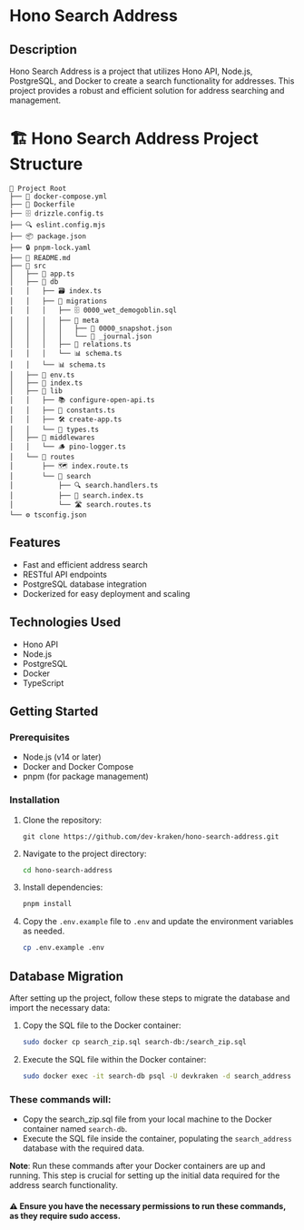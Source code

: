 # Hono Search Address

## Description
Hono Search Address is a project that utilizes Hono API, Node.js, PostgreSQL, and Docker to create a search functionality for addresses. This project provides a robust and efficient solution for address searching and management.

# 🏗️ Hono Search Address Project Structure

```text
📁 Project Root
├── 🐳 docker-compose.yml
├── 🐳 Dockerfile
├── 🗄️ drizzle.config.ts
├── 🔍 eslint.config.mjs
├── 📦 package.json
├── 🔒 pnpm-lock.yaml
├── 📘 README.md
├── 📁 src
│   ├── 🚀 app.ts
│   ├── 📁 db
│   │   ├── 🗃️ index.ts
│   │   ├── 📁 migrations
│   │   │   ├── 🗄️ 0000_wet_demogoblin.sql
│   │   │   ├── 📁 meta
│   │   │   │   ├── 📸 0000_snapshot.json
│   │   │   │   └── 📓 _journal.json
│   │   │   ├── 🔗 relations.ts
│   │   │   └── 📊 schema.ts
│   │   └── 📊 schema.ts
│   ├── 🔐 env.ts
│   ├── 🎯 index.ts
│   ├── 📁 lib
│   │   ├── 📚 configure-open-api.ts
│   │   ├── 🔢 constants.ts
│   │   ├── 🛠️ create-app.ts
│   │   └── 📝 types.ts
│   ├── 📁 middlewares
│   │   └── 🪵 pino-logger.ts
│   └── 📁 routes
│       ├── 🗺️ index.route.ts
│       └── 📁 search
│           ├── 🔍 search.handlers.ts
│           ├── 📇 search.index.ts
│           └── 🛣️ search.routes.ts
└── ⚙️ tsconfig.json

```

## Features
- Fast and efficient address search
- RESTful API endpoints
- PostgreSQL database integration
- Dockerized for easy deployment and scaling

## Technologies Used
- Hono API
- Node.js
- PostgreSQL
- Docker
- TypeScript

## Getting Started

### Prerequisites
- Node.js (v14 or later)
- Docker and Docker Compose
- pnpm (for package management)

### Installation
1. Clone the repository:

    ```text
    git clone https://github.com/dev-kraken/hono-search-address.git
    ```

2. Navigate to the project directory:

    ```bash
    cd hono-search-address
    ```
3. Install dependencies:

    ```bash
    pnpm install
    ```
   
4. Copy the `.env.example` file to `.env` and update the environment variables as needed.
    ```bash
    cp .env.example .env
    ```

## Database Migration

After setting up the project, follow these steps to migrate the database and import the necessary data:

1. Copy the SQL file to the Docker container:
   ```bash
   sudo docker cp search_zip.sql search-db:/search_zip.sql

2. Execute the SQL file within the Docker container:
   ```bash
   sudo docker exec -it search-db psql -U devkraken -d search_address -f /search_zip.sql
   ```
   
### These commands will:
- Copy the search_zip.sql file from your local machine to the Docker container named `search-db`.
- Execute the SQL file inside the container, populating the `search_address` database with the required data.

**Note**: Run these commands after your Docker containers are up and running. This step is crucial for setting up the initial data required for the address search functionality.

#### ⚠️ Ensure you have the necessary permissions to run these commands, as they require sudo access.